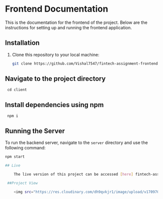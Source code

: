 # Frontend Documentation

This is the documentation for the frontend of the project. Below are the instructions for setting up and running the frontend application.

## Installation

1. Clone this repository to your local machine:

   ```bash
   git clone https://github.com/Vishal7547/fintech-assignment-frontend.git

## Navigate to the project directory
     cd client
## Install dependencies using npm
     npm i
## Running the Server

To run the backend server, navigate to the `server` directory and use the following command:

```bash
npm start

## Live

    The live version of this project can be accessed [here] fintech-assignment-frontend.vercel.app

 ##Project View

    <img src="https://res.cloudinary.com/dh9qvkjr1/image/upload/v1709708780/wblhphgtfpdgutzglcsa.png" alt="Project Logo">


   
